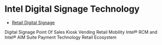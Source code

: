 # Intel Digital Signage Technology

- [Retail Digital Signage](http://www.intel.com/content/www/us/en/retail/retail-digital-signage.html)

Digital Signage
Point Of Sales
Kiosk
Vending
Retail Mobility
Intel® RCM and Intel® AIM Suite
Payment Technology
Retail Ecosystem

